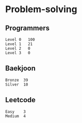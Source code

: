 # Problem-solving 

## Programmers
```
Level 0	  100
Level 1   21
Level 2   0
Level 3   0
```


## Baekjoon
```
Bronze	39
Silver  10
```

## Leetcode
```
Easy    3
Medium  4
```
